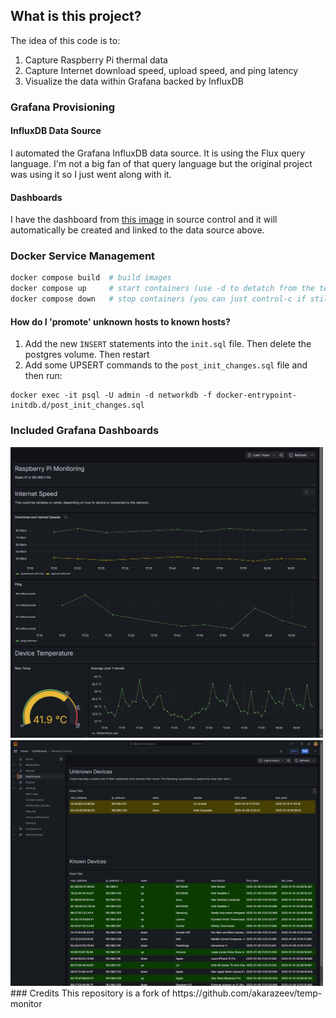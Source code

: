 ## What is this project?

The idea of this code is to:
1. Capture Raspberry Pi thermal data
2. Capture Internet download speed, upload speed, and ping latency
3. Visualize the data within Grafana backed by InfluxDB

### Grafana Provisioning
#### InfluxDB Data Source
I automated the Grafana InfluxDB data source. It is using the Flux query language. I'm not a big fan of that query language but the original project was using it so I just went along with it.

#### Dashboards
I have the dashboard from [this image](img/speed_and_temp_dashboard.png) in source control and it will automatically be created and linked to the data source above.

### Docker Service Management
```bash
docker compose build  # build images
docker compose up     # start containers (use -d to detatch from the terminal)
docker compose down   # stop containers (you can just control-c if still attached)
```

#### How do I 'promote' unknown hosts to known hosts?
1. Add the new `INSERT` statements into the `init.sql` file. Then delete the postgres volume. Then restart 
2. Add some UPSERT commands to the `post_init_changes.sql` file and then run:  
```
docker exec -it psql -U admin -d networkdb -f docker-entrypoint-initdb.d/post_init_changes.sql
```

### Included Grafana Dashboards
<img src="img/speed_and_temp_dashboard.png" width="500px">
<img src="img/Screenshot 2025-01-10 211412.png" width="500px">
### Credits
This repository is a fork of https://github.com/akarazeev/temp-monitor
